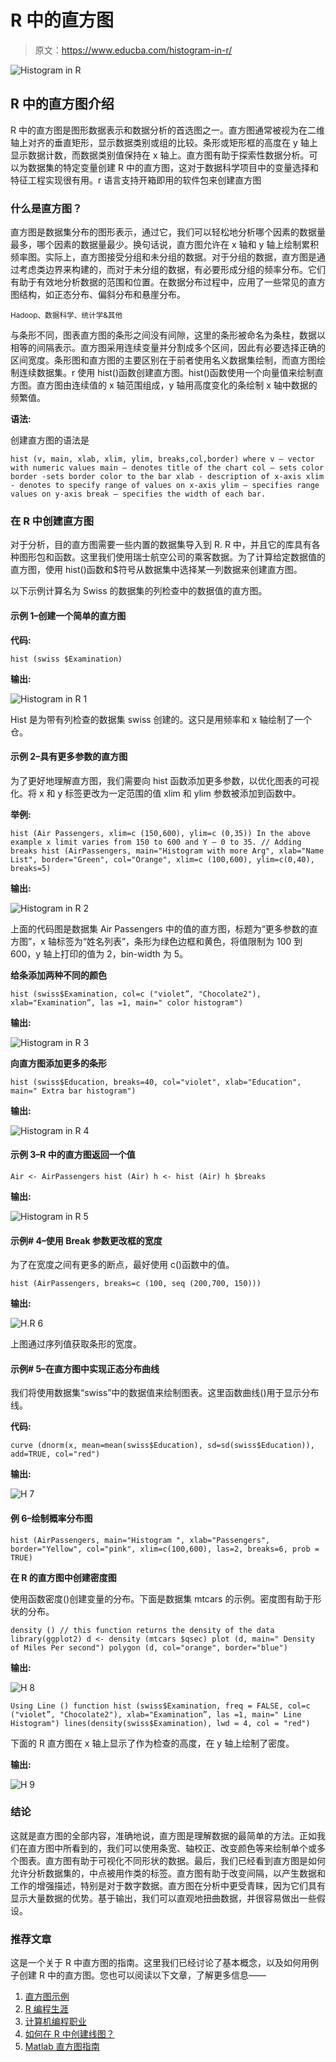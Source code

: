 # R 中的直方图

> 原文：<https://www.educba.com/histogram-in-r/>

![Histogram in R](img/6727ebd3b431c353a8026f99d0f4748a.png)



## R 中的直方图介绍

R 中的直方图是图形数据表示和数据分析的首选图之一。直方图通常被视为在二维轴上对齐的垂直矩形，显示数据类别或组的比较。条形或矩形框的高度在 y 轴上显示数据计数，而数据类别值保持在 x 轴上。直方图有助于探索性数据分析。可以为数据集的特定变量创建 R 中的直方图，这对于数据科学项目中的变量选择和特征工程实现很有用。r 语言支持开箱即用的软件包来创建直方图

### 什么是直方图？

直方图是数据集分布的图形表示，通过它，我们可以轻松地分析哪个因素的数据量最多，哪个因素的数据量最少。换句话说，直方图允许在 x 轴和 y 轴上绘制累积频率图。实际上，直方图接受分组和未分组的数据。对于分组的数据，直方图是通过考虑类边界来构建的，而对于未分组的数据，有必要形成分组的频率分布。它们有助于有效地分析数据的范围和位置。在数据分布过程中，应用了一些常见的直方图结构，如正态分布、偏斜分布和悬崖分布。

<small>Hadoop、数据科学、统计学&其他</small>

与条形不同，图表直方图的条形之间没有间隙，这里的条形被命名为条柱，数据以相等的间隔表示。直方图采用连续变量并分割成多个区间，因此有必要选择正确的区间宽度。条形图和直方图的主要区别在于前者使用名义数据集绘制，而直方图绘制连续数据集。r 使用 hist()函数创建直方图。hist()函数使用一个向量值来绘制直方图。直方图由连续值的 x 轴范围组成，y 轴用高度变化的条绘制 x 轴中数据的频繁值。

**语法:**

创建直方图的语法是

`hist (v, main, xlab, xlim, ylim, breaks,col,border)
where v – vector with numeric values
main – denotes title of the chart
col – sets color
border -sets border color to the bar
xlab - description of x-axis
xlim - denotes to specify range of values on x-axis
ylim – specifies range values on y-axis
break – specifies the width of each bar.`

### 在 R 中创建直方图

对于分析，目的直方图需要一些内置的数据集导入到 R. R 中，并且它的库具有各种图形包和函数。这里我们使用瑞士航空公司的乘客数据。为了计算给定数据值的直方图，使用 hist()函数和$符号从数据集中选择某一列数据来创建直方图。

以下示例计算名为 Swiss 的数据集的列检查中的数据值的直方图。

#### 示例 1–创建一个简单的直方图

**代码:**

`hist (swiss $Examination)`

**输出:**

![Histogram in R 1](img/60469f61a2b2c4943605981014aa5534.png)



Hist 是为带有列检查的数据集 swiss 创建的。这只是用频率和 x 轴绘制了一个仓。

#### 示例 2–具有更多参数的直方图

为了更好地理解直方图，我们需要向 hist 函数添加更多参数，以优化图表的可视化。将 x 和 y 标签更改为一定范围的值 xlim 和 ylim 参数被添加到函数中。

**举例:**

`hist (Air Passengers, xlim=c (150,600), ylim=c (0,35))
In the above example x limit varies from 150 to 600 and Y – 0 to 35.
// Adding breaks
hist (AirPassengers,
main="Histogram with more Arg",
xlab="Name List",
border="Green",
col="Orange",
xlim=c (100,600),
ylim=c(0,40),
breaks=5)`

**输出:**

![Histogram in R 2](img/0218e633670dab4450d2366b1820dd3e.png)



上面的代码图是数据集 Air Passengers 中的值的直方图，标题为“更多参数的直方图”，x 轴标签为“姓名列表”，条形为绿色边框和黄色，将值限制为 100 到 600，y 轴上打印的值为 2，bin-width 为 5。

**给条添加两种不同的颜色**

`hist (swiss$Examination, col=c ("violet”, "Chocolate2"), xlab="Examination”, las =1, main=" color histogram")`

**输出:**

![Histogram in R 3](img/ed02f9b04c1b2c1e6dd51eb69dc166d3.png)



**向直方图添加更多的条形**

`hist (swiss$Education, breaks=40, col="violet", xlab="Education", main=" Extra bar histogram")`

**输出:**

![Histogram in R 4](img/a41402bab05225f4909acda6a1203641.png)



#### 示例 3–R 中的直方图返回一个值

`Air <- AirPassengers
hist (Air)
h <- hist (Air)
h
$breaks`

**输出:**

![Histogram in R 5](img/86b7853ff515531c630a91b5edaa8d5e.png)



#### 示例# 4–使用 Break 参数更改框的宽度

为了在宽度之间有更多的断点，最好使用 c()函数中的值。

`hist (AirPassengers, breaks=c (100, seq (200,700, 150)))`

**输出:**

![H.R 6](img/cb57bfe88ec16843fba620b1df0226e1.png)



上图通过序列值获取条形的宽度。

#### **示例# 5–在直方图中实现正态分布曲线**

我们将使用数据集“swiss”中的数据值来绘制图表。这里函数曲线()用于显示分布线。

**代码:**

`curve (dnorm(x, mean=mean(swiss$Education), sd=sd(swiss$Education)), add=TRUE, col="red")`

**输出:**

![H 7](img/e436770c9155dfea272e1a6c4157455d.png)



#### 例 6–绘制概率分布图

`hist (AirPassengers,
main="Histogram ",
xlab="Passengers",
border="Yellow",
col="pink",
xlim=c(100,600),
las=2,
breaks=6,
prob = TRUE)`

**在 R 的直方图中创建密度图**

使用函数密度()创建变量的分布。下面是数据集 mtcars 的示例。密度图有助于形状的分布。

`density () // this function returns the density of the data
library(ggplot2)
d <- density (mtcars $qsec)
plot (d, main=" Density of Miles Per second")
polygon (d, col="orange", border="blue")`

**输出:**

![H 8](img/c9dfc7d63b59dcd9bc58b3872fd295ce.png)



`Using Line () function
hist (swiss$Examination, freq = FALSE, col=c ("violet”, "Chocolate2"),
xlab="Examination”, las =1, main=" Line Histogram")
lines(density(swiss$Examination), lwd = 4, col = "red")`

下面的 R 直方图在 x 轴上显示了作为检查的高度，在 y 轴上绘制了密度。

**输出:**

![H 9](img/1a7507a11c54f45268b9c109ee278154.png)



### 结论

这就是直方图的全部内容，准确地说，直方图是理解数据的最简单的方法。正如我们在直方图中所看到的，我们可以使用条宽、轴校正、改变颜色等来绘制单个或多个图表。直方图有助于可视化不同形状的数据。最后，我们已经看到直方图是如何允许分析数据集的，中点被用作类的标签。直方图有助于改变间隔，以产生数据和工作的增强描述，特别是对于数字数据。直方图在分析中更受青睐，因为它们具有显示大量数据的优势。基于输出，我们可以直观地扭曲数据，并很容易做出一些假设。

### 推荐文章

这是一个关于 R 中直方图的指南。这里我们已经讨论了基本概念，以及如何用例子创建 R 中的直方图。您也可以阅读以下文章，了解更多信息——

1.  [直方图示例](https://www.educba.com/histogram-examples/)
2.  [R 编程生涯](https://www.educba.com/careers-in-r-programming/)
3.  [计算机编程职业](https://www.educba.com/career-in-computer-programming/)
4.  [如何在 R 中创建线图？](https://www.educba.com/line-graph-in-r/)
5.  [Matlab 直方图指南](https://www.educba.com/histogram-in-matlab/)





